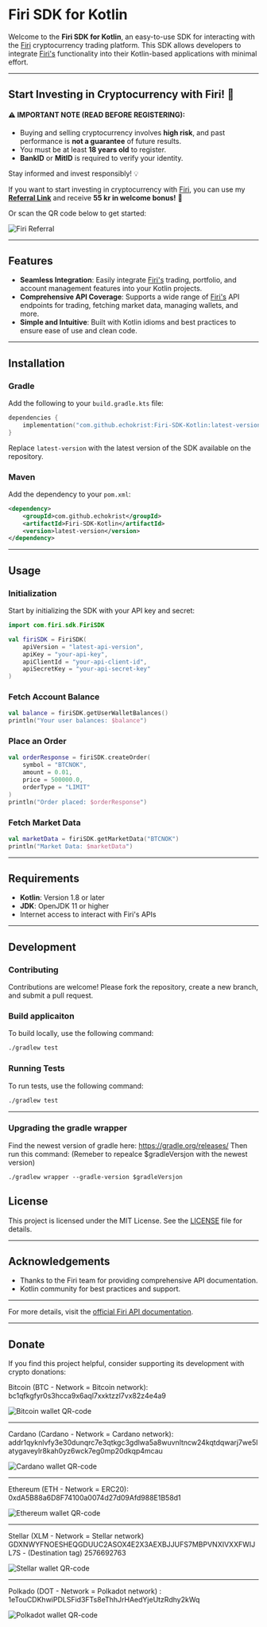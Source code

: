 
# Firi SDK for Kotlin

Welcome to the **Firi SDK for Kotlin**, an easy-to-use SDK for interacting with the [Firi](https://firi.com/affiliate?referral=22ccc3f1)
 cryptocurrency trading platform. This SDK allows developers to integrate [Firi's](https://firi.com/affiliate?referral=22ccc3f1) functionality into their Kotlin-based applications with minimal effort.

--- 

## Start Investing in Cryptocurrency with Firi! 🚀

#### ⚠️ **IMPORTANT NOTE (READ BEFORE REGISTERING):**  
- Buying and selling cryptocurrency involves **high risk**, and past performance is **not a guarantee** of future results.
- You must be at least **18 years old** to register. 
- **BankID** or **MitID** is required to verify your identity.  

Stay informed and invest responsibly! 💡

If you want to start investing in cryptocurrency with [Firi](https://firi.com/affiliate?referral=22ccc3f1), you can use my **[Referral Link](https://firi.com/affiliate?referral=22ccc3f1)** and receive **55 kr in welcome bonus!** 🎉  

Or scan the QR code below to get started:

![Firi Referral](https://github.com/user-attachments/assets/d11a9dc9-370c-418e-8364-8e6b74c5d3d9)
 

---

## Features

- **Seamless Integration**: Easily integrate [Firi's](https://firi.com/affiliate?referral=22ccc3f1) trading, portfolio, and account management features into your Kotlin projects.
- **Comprehensive API Coverage**: Supports a wide range of [Firi's](https://developers.firi.com/) API endpoints for trading, fetching market data, managing wallets, and more.
- **Simple and Intuitive**: Built with Kotlin idioms and best practices to ensure ease of use and clean code.

---

## Installation

### Gradle
Add the following to your `build.gradle.kts` file:
```kotlin
dependencies {
    implementation("com.github.echokrist:Firi-SDK-Kotlin:latest-version")
}
```

Replace `latest-version` with the latest version of the SDK available on the repository.

### Maven
Add the dependency to your `pom.xml`:
```xml
<dependency>
    <groupId>com.github.echokrist</groupId>
    <artifactId>Firi-SDK-Kotlin</artifactId>
    <version>latest-version</version>
</dependency>
```

---

## Usage

### Initialization
Start by initializing the SDK with your API key and secret:
```kotlin
import com.firi.sdk.FiriSDK

val firiSDK = FiriSDK(
    apiVersion = "latest-api-version",
    apiKey = "your-api-key",
    apiClientId = "your-api-client-id",
    apiSecretKey = "your-api-secret-key"
)
```

### Fetch Account Balance
```kotlin
val balance = firiSDK.getUserWalletBalances()
println("Your user balances: $balance")
```

### Place an Order
```kotlin
val orderResponse = firiSDK.createOrder(
    symbol = "BTCNOK",
    amount = 0.01,
    price = 500000.0,
    orderType = "LIMIT"
)
println("Order placed: $orderResponse")
```

### Fetch Market Data
```kotlin
val marketData = firiSDK.getMarketData("BTCNOK")
println("Market Data: $marketData")
```

---

## Requirements

- **Kotlin**: Version 1.8 or later
- **JDK**: OpenJDK 11 or higher
- Internet access to interact with Firi's APIs

---

## Development

### Contributing
Contributions are welcome! Please fork the repository, create a new branch, and submit a pull request.


### Build applicaiton
To build locally, use the following command:
```bash
./gradlew test
```

### Running Tests
To run tests, use the following command:
```bash
./gradlew test
```

---

### Upgrading the gradle wrapper
Find the newest version of gradle here: https://gradle.org/releases/ Then run this command:
(Remeber to repealce $gradleVersjon with the newest version)
```shell script
./gradlew wrapper --gradle-version $gradleVersjon
```

## License

This project is licensed under the MIT License. See the [LICENSE](LICENSE) file for details.

---

## Acknowledgements

- Thanks to the Firi team for providing comprehensive API documentation.
- Kotlin community for best practices and support.

---

For more details, visit the [official Firi API documentation](https://developers.firi.com/).

---

## Donate

If you find this project helpful, consider supporting its development with crypto donations:

Bitcoin (BTC - Network = Bitcoin network): bc1qfkgfyr0s3hcca9x6aql7xxktzzl7vx82z4e4a9

![Bitcoin wallet QR-code](https://github.com/user-attachments/assets/69be05e0-e038-449a-a646-15058c09a32c)

---

Cardano (Cardano - Network = Cardano network): addr1qyknlvfy3e30dunqrc7e3qtkgc3gdlwa5a8wuvnltncw24kqtdqwarj7we5latygaveylr8kah0yz6wck7eg0mp20dkqp4mcau

![Cardano wallet QR-code](https://github.com/user-attachments/assets/74f9258f-d244-49f4-956e-a7834eb162de)

---

Ethereum (ETH - Network = ERC20): 0xdA5B88a6D8F74100a0074d27d09Afd988E1B58d1

![Ethereum wallet QR-code](https://github.com/user-attachments/assets/1d9f7552-fb25-4d90-8edb-2c3a964e25b9)

---

Stellar (XLM - Network = Stellar network) GDXNWYFNOESHEQGDUUC2ASOX4E2X3AEXBJJUFS7MBPVNXIVXXFWIJL7S - (Destination tag) 2576692763

![Stellar wallet QR-code](https://github.com/user-attachments/assets/bdbde912-bd32-4f9d-8360-5925a3ea3c2f)

---

Polkado (DOT - Network = Polkadot network) : 1eTouCDKhwiPDLSFid3FTs8eThhJrHAedYjeUtzRdhy2kWq


![Polkadot wallet QR-code](https://github.com/user-attachments/assets/c63f29ad-a55a-4877-ad03-139feb1c2dd5)
